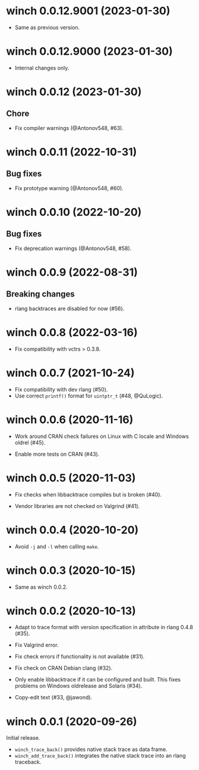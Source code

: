 <!-- NEWS.md is maintained by https://cynkra.github.io/fledge, do not edit -->

# winch 0.0.12.9001 (2023-01-30)

- Same as previous version.


# winch 0.0.12.9000 (2023-01-30)

- Internal changes only.


# winch 0.0.12 (2023-01-30)

## Chore

- Fix compiler warnings (@Antonov548, #63).


# winch 0.0.11 (2022-10-31)

## Bug fixes

- Fix prototype warning (@Antonov548, #60).


# winch 0.0.10 (2022-10-20)

## Bug fixes

- Fix deprecation warnings (@Antonov548, #58).


# winch 0.0.9 (2022-08-31)

## Breaking changes

- rlang backtraces are disabled for now (#56).


# winch 0.0.8 (2022-03-16)

- Fix compatibility with vctrs > 0.3.8.


# winch 0.0.7 (2021-10-24)

- Fix compatibility with dev rlang (#50).
- Use correct `printf()` format for `uintptr_t` (#48, @QuLogic).


# winch 0.0.6 (2020-11-16)

- Work around CRAN check failures on Linux with C locale and Windows oldrel (#45).

- Enable more tests on CRAN (#43).


# winch 0.0.5 (2020-11-03)

- Fix checks when libbacktrace compiles but is broken (#40).

- Vendor libraries are not checked on Valgrind (#41).


# winch 0.0.4 (2020-10-20)

- Avoid `-j` and `-l` when calling `make`.


# winch 0.0.3 (2020-10-15)

- Same as winch 0.0.2.


# winch 0.0.2 (2020-10-13)

- Adapt to trace format with version specification in attribute in rlang 0.4.8 (#35).

- Fix Valgrind error.

- Fix check errors if functionality is not available (#31).

- Fix check on CRAN Debian clang (#32).

- Only enable libbacktrace if it can be configured and built. This fixes problems on Windows oldrelease and Solaris (#34).

- Copy-edit text (#33, @jawond).


# winch 0.0.1 (2020-09-26)

Initial release.

- `winch_trace_back()` provides native stack trace as data frame.
- `winch_add_trace_back()` integrates the native stack trace into an rlang traceback.
